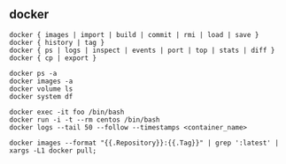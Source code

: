 ## docker

    docker { images | import | build | commit | rmi | load | save }
    docker { history | tag }
    docker { ps | logs | inspect | events | port | top | stats | diff }
    docker { cp | export }

    docker ps -a
    docker images -a
    docker volume ls
    docker system df

    docker exec -it foo /bin/bash
    docker run -i -t --rm centos /bin/bash
    docker logs --tail 50 --follow --timestamps <container_name>

    docker images --format "{{.Repository}}:{{.Tag}}" | grep ':latest' | xargs -L1 docker pull;
